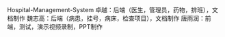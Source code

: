 Hospital-Management-System
卓越：后端（医生，管理员，药物，排班），文档制作
魏志高：后端（病患，挂号，病床，检查项目），文档制作
唐雨润：前端，测试，演示视频录制，PPT制作
